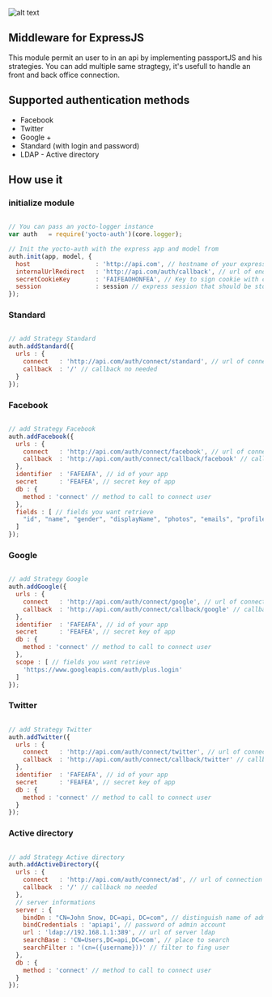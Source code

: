 ![alt text](https://david-dm.org/yoctore/yocto-auth.svg "Dependencies Status")

## Middleware for ExpressJS

This module permit an user to in an api by implementing passportJS and his strategies.
You can add multiple same stragtegy, it's usefull to handle an front and back office connection.

## Supported authentication methods

  - Facebook
  - Twitter
  - Google +
  - Standard (with login and password)
  - LDAP - Active directory

## How use it

### initialize module
```javascript

// You can pass an yocto-logger instance
var auth   = require('yocto-auth')(core.logger);

// Init the yocto-auth with the express app and model from
auth.init(app, model, {
  host                  : 'http://api.com', // hostname of your express app, it's necessary for oAuth connection eg. Facebook ...
  internalUrlRedirect   : 'http://api.com/auth/callback', // url of end point
  secretCookieKey       : 'FAIFEAOHONFEA', // Key to sign cookie with cookie-signature
  session               : session // express session that should be store in an express store session
});

```

### Standard
```javascript

// add Strategy Standard
auth.addStandard({
  urls : {
    connect   : 'http://api.com/auth/connect/standard', // url of connection
    callback  : '/' // callback no needed
  }
});
```

### Facebook
```javascript

// add Strategy Facebook
auth.addFacebook({
  urls : {
    connect   : 'http://api.com/auth/connect/facebook', // url of connection
    callback  : 'http://api.com/auth/connect/callback/facebook' // callback of connection
  },
  identifier  : 'FAFEAFA', // id of your app
  secret      : 'FEAFEA', // secret key of app
  db : {
    method : 'connect' // method to call to connect user
  },
  fields : [ // fields you want retrieve
    "id", "name", "gender", "displayName", "photos", "emails", "profileUrl"
  ]
});
```

### Google
```javascript

// add Strategy Google
auth.addGoogle({
  urls : {
    connect   : 'http://api.com/auth/connect/google', // url of connection
    callback  : 'http://api.com/auth/connect/callback/google' // callback of connection
  },
  identifier  : 'FAFEAFA', // id of your app
  secret      : 'FEAFEA', // secret key of app
  db : {
    method : 'connect' // method to call to connect user
  },
  scope : [ // fields you want retrieve
    'https://www.googleapis.com/auth/plus.login'
  ]
});
```

### Twitter
```javascript

// add Strategy Twitter
auth.addTwitter({
  urls : {
    connect   : 'http://api.com/auth/connect/twitter', // url of connection
    callback  : 'http://api.com/auth/connect/callback/twitter' // callback of connection
  },
  identifier  : 'FAFEAFA', // id of your app
  secret      : 'FEAFEA', // secret key of app
  db : {
    method : 'connect' // method to call to connect user
  }
});
```
### Active directory
```javascript

// add Strategy Active directory
auth.addActiveDirectory({
  urls : {
    connect   : 'http://api.com/auth/connect/ad', // url of connection
    callback  : '/' // callback no needed
  },
  // server informations
  server : {
    bindDn : "CN=John Snow, DC=api, DC=com", // distinguish name of admin account
    bindCredentials : 'apiapi', // password of admin account
    url : 'ldap://192.168.1.1:389', // url of server ldap
    searchBase : 'CN=Users,DC=api,DC=com', // place to search
    searchFilter : '(cn=({username}))' // filter to fing user
  },
  db : {
    method : 'connect' // method to call to connect user
  }
});
```
